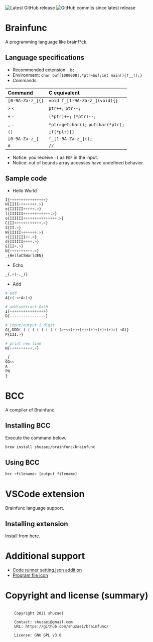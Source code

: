 ![Latest GitHub release](https://img.shields.io/github/release/shuzaei/brainfunc?style=for-the-badge)
![GitHub commits since latest release](https://img.shields.io/github/commits-since/shuzaei/brainfunc/latest?style=for-the-badge)

# Brainfunc
A programming language like brainf\*ck.

## Language specifications

- Recommended extension: `.bc`
- Environment: `char buf[1000000],*ptr=buf;int main(){f__();}`
- Commands:

| Command         | C equivalent                       |
| :-------------- | :--------------------------------- |
| `[0-9A-Za-z_]{}` | `void f_[1-9A-Za-z_](void){}`       |
| `>` `<`         | `ptr++;` `ptr--;`                  |
| `+` `-`         | `(*ptr)++;` `(*ptr)--;`            |
| `,` `.`         | `*ptr=getchar();` `putchar(*ptr);` |
| `()`            | `if(*ptr){}`                       |
| `[0-9A-Za-z_]`   | `f_[1-9A-Za-z_]();`                 |
| `#`             | `//`                               |

- Notice: you receive `-1` as `EOF` in the input.
- Notice: out of bounds array accesses have undefined behavior.

## Sample code
- Hello World

```python
I{++++++++++++++++}
H{IIII++++++++.>}
e{IIIIII+++++.>}
l{IIIIII++++++++++++.>}
o{IIIIII+++++++++++++++.>}
C{II++++++++++++.>}
S{II.>}
W{IIIII+++++++.>}
r{IIIIIII++.>}
d{IIIIII++++.>}
E{II+.>}
N{++++++++++.>}
_{HelloCSWorldEN}
```

- Echo

```python
_{,+(-._)}
```

- Add

```python
# add
A{>(-<+A>)<}

# add/subtract 0x10
I{++++++++++++++++}
D{----------------}

# input/output 1 digit
G{,DDD(-(-(-(-(-(-(-(-(-(>+<+)+)+)+)+)+)+)+)+)+)>(-<G)}
P{III.>}

# print new line
N{++++++++++.>}

_{
GG<<
A
PN
}
```

# BCC
A compiler of Brainfunc.

## Installing BCC
Execute the command below.

```sh
brew install shuzaei/brainfunc/brainfunc
```

## Using BCC
```sh
bcc <filename> [output filename]
```

# VSCode extension
Brainfunc language support.

## Installing extension
Install from [here](https://marketplace.visualstudio.com/items?itemName=shuzaei.vscode-brainfunc).

# Additional support
- [Code runner setting.json addition](./utils/code-runner.append.json)
- [Program file icon](./utils/brainfunc.icon.svg)

# Copyright and license (summary)

```LICENSE

    Copyright 2021 shuzaei

    Contact: shuzaei@gmail.com
    URL: https://github.com/shuzaei/brainfunc/
    
    License: GNU GPL v3.0
    
```
